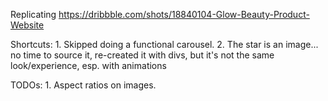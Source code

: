 Replicating https://dribbble.com/shots/18840104-Glow-Beauty-Product-Website

Shortcuts:
    1. Skipped doing a functional carousel.
    2. The star is an image... no time to source it, re-created it with divs, but it's not the same look/experience, esp. with animations

TODOs:
    1. Aspect ratios on images.